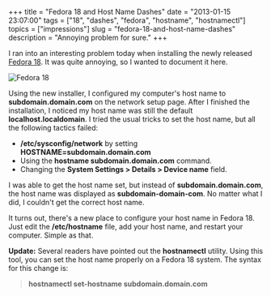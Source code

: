 +++
title = "Fedora 18 and Host Name Dashes"
date = "2013-01-15 23:07:00"
tags = ["18", "dashes", "fedora", "hostname", "hostnamectl"]
topics = ["impressions"]
slug = "fedora-18-and-host-name-dashes"
description = "Annoying problem for sure."
+++

I ran into an interesting problem today when installing the newly released [Fedora 18](https://fedoraproject.org/). It was quite annoying, so I wanted to document it here.

![Fedora 18](/images/f18_screenshot.png)

Using the new installer, I configured my computer's host name to **subdomain.domain.com** on the network setup page. After I finished the installation, I noticed my host name was still the default **localhost.localdomain**. I tried the usual tricks to set the host name, but all the following tactics failed:

* **/etc/sysconfig/network** by setting **HOSTNAME=subdomain.domain.com**
* Using the **hostname subdomain.domain.com** command.
* Changing the **System Settings > Details > Device name** field.

I was able to get the host name set, but instead of **subdomain.domain.com**, the host name was displayed as **subdomain-domain-com**. No matter what I did, I couldn't get the correct host name.

It turns out, there's a new place to configure your host name in Fedora 18. Just edit the **/etc/hostname** file, add your host name, and restart your computer. Simple as that.

**Update:** Several readers have pointed out the **hostnamectl** utility. Using this tool, you can set the host name properly on a Fedora 18 system. The syntax for this change is:

> **hostnamectl set-hostname subdomain.domain.com**
